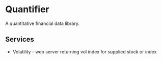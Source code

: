 # Quantifier

A quantitative financial data library.


## Services

* Volatility - web server returning vol index for supplied stock or index
